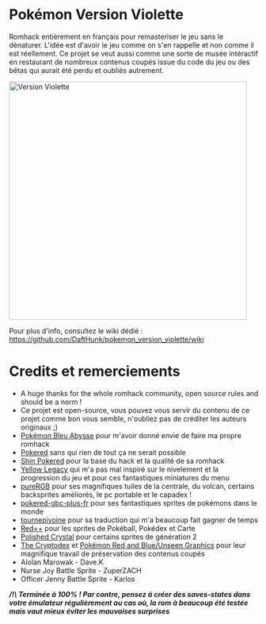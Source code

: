 # Pokémon Version Violette
Romhack entièrement en français pour remasteriser le jeu sans le dénaturer. 
L'idée est d'avoir le jeu comme on s'en rappelle et non comme il est réellement.
Ce projet se veut aussi comme une sorte de musée intéractif en restaurant de nombreux contenus coupés issue du code du jeu ou des bêtas qui aurait été perdu et oubliés autrement.  

<img width="480" height="480" alt="Version Violette" src="https://github.com/user-attachments/assets/7c973d0f-55a9-4af4-b191-e554f6870ff4" />

Pour plus d'info, consultez le wiki dédié : https://github.com/DaftHunk/pokemon_version_violette/wiki

# Credits et remerciements 
- A huge thanks for the whole romhack community, open source rules and should be a norm !
- Ce projet est open-source, vous pouvez vous servir du contenu de ce projet comme bon vous semble, n'oubliez pas de créditer les auteurs originaux ;)
- [Pokémon Bleu Abysse](https://www.romstation.fr/games/gb/pokemon-bleu-abysse-r88400/) pour m'avoir donné envie de faire ma propre romhack
- [Pokered](https://github.com/pret/pokered) sans qui rien de tout ça ne serait possible
- [Shin Pokered](https://github.com/jojobear13/shinpokered) pour la base du hack et la qualité de sa romhack
- [Yellow Legacy](https://github.com/cRz-Shadows/Pokemon_Yellow_Legacy) qui m'a pas mal inspiré sur le nivelement et la progression du jeu et pour ces fantastiques miniatures du menu
- [pureRGB](https://github.com/Vortyne/pureRGB) pour ses magnifiques tuiles de la centrale, du volcan, certains backsprites améliorés, le pc portable et le capadex !
- [pokered-gbc-plus-fr](https://github.com/Engezerstorung/pokered-gbc-plus-fr) pour ses fantastiques sprites de pokémons dans le monde
- [tournepivoine](https://github.com/tournepivoine/shinpokered-fr) pour sa traduction qui m'a beaucoup fait gagner de temps
- [Red++](https://github.com/JustRegularLuna/rpp-backup/) pour les sprites de Pokéball, Pokédex et Carte
- [Polished Crystal](https://github.com/Rangi42/polishedcrystal) pour certains sprites de génération 2
- [The Cryptodex](https://lostpokedex.weebly.com/) et [Pokémon Red and Blue/Unseen Graphics](https://tcrf.net/Pok%C3%A9mon_Red_and_Blue/Unseen_Graphics) pour leur magnifique travail de préservation des contenus coupés
- Alolan Marowak - Dave.K
- Nurse Joy Battle Sprite - ZuperZACH
- Officer Jenny Battle Sprite - Karlos

***/!\ Terminée à 100% ! Par contre, pensez à créer des saves-states dans votre émulateur régulièrement au cas où, la rom à beaucoup été testée mais vaut mieux éviter les mauvaises surprises***
